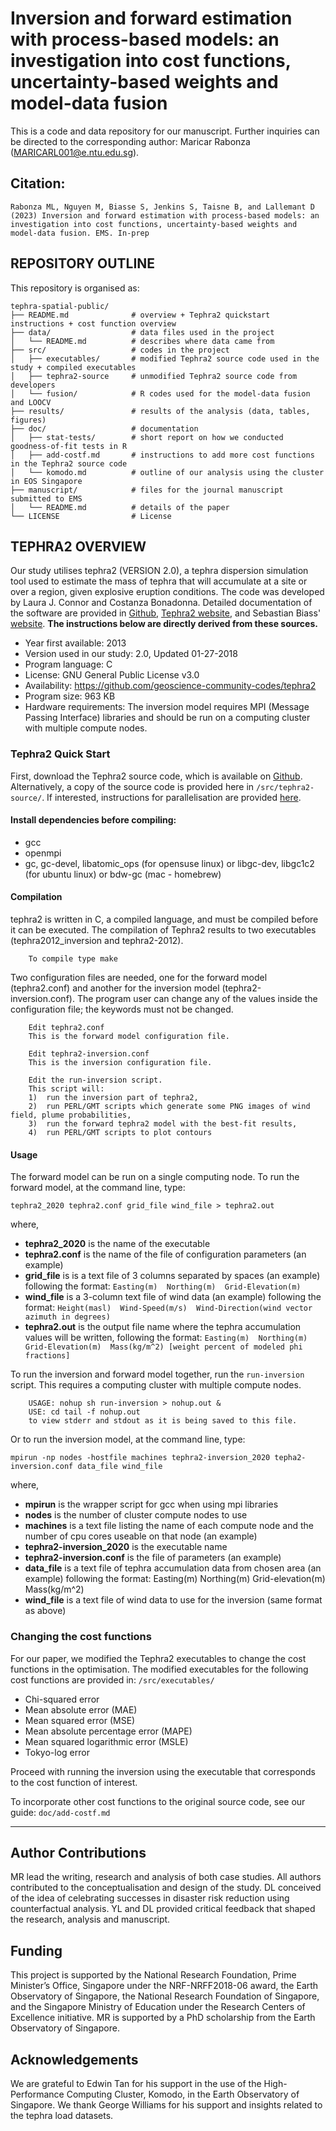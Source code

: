 # Inversion and forward estimation with process-based models: an investigation into cost functions, uncertainty-based weights and model-data fusion

This is a code and data repository for our manuscript. Further inquiries can be directed to the corresponding author: Maricar Rabonza (MARICARL001@e.ntu.edu.sg).

## Citation:
```
Rabonza ML, Nguyen M, Biasse S, Jenkins S, Taisne B, and Lallemant D (2023) Inversion and forward estimation with process-based models: an investigation into cost functions, uncertainty-based weights and model-data fusion. EMS. In-prep
```

## REPOSITORY OUTLINE

This repository is organised as:

```
tephra-spatial-public/
├── README.md              # overview + Tephra2 quickstart instructions + cost function overview
├── data/                  # data files used in the project
│   └── README.md          # describes where data came from
├── src/                   # codes in the project
│   ├── executables/       # modified Tephra2 source code used in the study + compiled executables
│   ├── tephra2-source     # unmodified Tephra2 source code from developers
│   └── fusion/            # R codes used for the model-data fusion and LOOCV
├── results/               # results of the analysis (data, tables, figures)
├── doc/                   # documentation
│   ├── stat-tests/        # short report on how we conducted goodness-of-fit tests in R
│   ├── add-costf.md       # instructions to add more cost functions in the Tephra2 source code
│   └── komodo.md          # outline of our analysis using the cluster in EOS Singapore
├── manuscript/            # files for the journal manuscript submitted to EMS
│   └── README.md          # details of the paper
└── LICENSE                # License
```

## TEPHRA2 OVERVIEW

Our study utilises tephra2 (VERSION 2.0), a tephra dispersion simulation tool used to estimate the mass of tephra that will accumulate at a site or over a region, given explosive eruption conditions. The code was developed by Laura J. Connor and Costanza Bonadonna. Detailed documentation of the software are provided in [Github](https://github.com/geoscience-community-codes/tephra2), [Tephra2 website](https://gscommunitycodes.usf.edu/geoscicommunitycodes/public/tephra2/tephra2.php), and Sebastian Biass' [website](https://e5k.github.io/codes/utilities/2018/06/06/inversion/). **The instructions below are directly derived from these sources.**

- Year first available: 2013
- Version used in our study: 2.0, Updated 01-27-2018
- Program language: C
- License: GNU General Public License v3.0
- Availability: https://github.com/geoscience-community-codes/tephra2
- Program size: 963 KB
- Hardware requirements: The inversion model requires MPI (Message Passing Interface) libraries and should be run on a computing cluster with multiple compute nodes. 

### Tephra2 Quick Start

First, download the Tephra2 source code, which is available on [Github](https://github.com/geoscience-community-codes/tephra2). Alternatively, a copy of the source code is provided here in `/src/tephra2-source/`. If interested, instructions for parallelisation are provided [here](https://e5k.github.io/codes/utilities/2018/06/06/inversion/).

#### Install dependencies before compiling:

- gcc
- openmpi
- gc, gc-devel, libatomic_ops (for opensuse linux) or libgc-dev, libgc1c2 (for ubuntu linux) or bdw-gc (mac - homebrew)

#### Compilation

tephra2 is written in C, a compiled language, and must be compiled before it can be executed. The compilation of Tephra2 results to two executables (tephra2012_inversion and tephra2-2012).
```
    To compile type make
```

Two configuration files are needed, one for the forward model (tephra2.conf) and another for the inversion model (tephra2-inversion.conf). The program user can change any of the values inside the configuration file; the keywords must not be changed.

```
    Edit tephra2.conf 
    This is the forward model configuration file.
    
    Edit tephra2-inversion.conf
    This is the inversion configuration file.
    
    Edit the run-inversion script. 
    This script will:
    1)  run the inversion part of tephra2, 
    2)  run PERL/GMT scripts which generate some PNG images of wind field, plume probabilities,
    3)  run the forward tephra2 model with the best-fit results,
    4)  run PERL/GMT scripts to plot contours
``` 

#### Usage

The forward model can be run on a single computing node.
To run the forward model, at the command line, type:

```
tephra2_2020 tephra2.conf grid_file wind_file > tephra2.out
```
where,

- **tephra2_2020** is the name of the executable
- **tephra2.conf** is the name of the file of configuration parameters (an example)
- **grid_file** is is a text file of 3 columns separated by spaces (an example) following the format:
`Easting(m)  Northing(m)  Grid-Elevation(m)`
- **wind_file** is a 3-column text file of wind data (an example) following the format:
`Height(masl)  Wind-Speed(m/s)  Wind-Direction(wind vector azimuth in degrees)`
- **tephra2.out** is the output file name where the tephra accumulation values will be written, following the format:
`Easting(m)  Northing(m)  Grid-Elevation(m)  Mass(kg/m^2) [weight percent of modeled phi fractions]`

To run the inversion and forward model together, run the `run-inversion` script. This requires a computing cluster with multiple compute nodes. 
    
```
    USAGE: nohup sh run-inversion > nohup.out &
    USE: cd tail -f nohup.out
    to view stderr and stdout as it is being saved to this file.
```

Or to run the inversion model, at the command line, type:
```
mpirun -np nodes -hostfile machines tephra2-inversion_2020 tepha2-inversion.conf data_file wind_file
```

where,

- **mpirun** is the wrapper script for gcc when using mpi libraries
- **nodes** is the number of cluster compute nodes to use
- **machines** is a text file listing the name of each compute node and the number of cpu cores useable on that node (an example)
- **tephra2-inversion_2020** is the executable name
- **tephra2-inversion.conf** is the file of parameters (an example)
- **data_file** is a text file of tephra accumulation data from chosen area (an example) following the format:
Easting(m)  Northing(m)  Grid-elevation(m)  Mass(kg/m^2)
- **wind_file** is a text file of wind data to use for the inversion (same format as above)


### Changing the cost functions

For our paper, we modified the Tephra2 executables to change the cost functions in the optimisation. The modified executables for the following cost functions are provided in: `/src/executables/`
- Chi-squared error
- Mean absolute error (MAE)
- Mean squared error (MSE)
- Mean absolute percentage error (MAPE)
- Mean squared logarithmic error (MSLE)
- Tokyo-log error

Proceed with running the inversion using the executable that corresponds to the cost function of interest.

To incorporate other cost functions to the original source code, see our guide: `doc/add-costf.md`


----

## Author Contributions

MR lead the writing, research and analysis of both case studies. All authors contributed to the conceptualisation and design of the study. DL conceived of the idea of celebrating successes in disaster risk reduction using counterfactual analysis. YL and DL provided critical feedback that shaped the research, analysis and manuscript.

## Funding

This project is supported by the National Research Foundation, Prime Minister’s Office, Singapore under the NRF-NRFF2018-06 award, the Earth Observatory of Singapore, the National Research Foundation of Singapore, and the Singapore Ministry of Education under the Research Centers of Excellence initiative. MR is supported by a PhD scholarship from the Earth Observatory of Singapore. 

## Acknowledgements

We are grateful to Edwin Tan for his support in the use of the High-Performance Computing Cluster, Komodo, in the Earth Observatory of Singapore. We thank George Williams for his support and insights related to the tephra load datasets.
